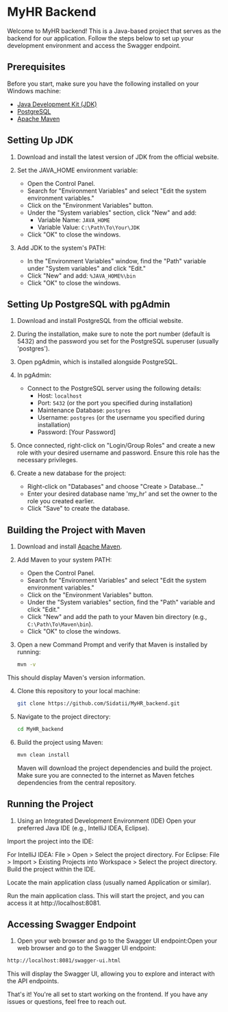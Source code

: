 # MyHR Backend

Welcome to MyHR backend! This is a Java-based project that serves as the backend for our application. Follow the steps below to set up your development environment and access the Swagger endpoint.

## Prerequisites

Before you start, make sure you have the following installed on your Windows machine:

- [Java Development Kit (JDK)](https://www.oracle.com/java/technologies/javase-downloads.html)
- [PostgreSQL](https://www.postgresql.org/download/)
- [Apache Maven](https://maven.apache.org/download.cgi)

## Setting Up JDK

1. Download and install the latest version of JDK from the official website.

2. Set the JAVA_HOME environment variable:
   - Open the Control Panel.
   - Search for "Environment Variables" and select "Edit the system environment variables."
   - Click on the "Environment Variables" button.
   - Under the "System variables" section, click "New" and add:
     - Variable Name: `JAVA_HOME`
     - Variable Value: `C:\Path\To\Your\JDK`
   - Click "OK" to close the windows.

3. Add JDK to the system's PATH:
   - In the "Environment Variables" window, find the "Path" variable under "System variables" and click "Edit."
   - Click "New" and add: `%JAVA_HOME%\bin`
   - Click "OK" to close the windows.

## Setting Up PostgreSQL with pgAdmin

1. Download and install PostgreSQL from the official website.

2. During the installation, make sure to note the port number (default is 5432) and the password you set for the PostgreSQL superuser (usually 'postgres').

3. Open pgAdmin, which is installed alongside PostgreSQL.

4. In pgAdmin:
   - Connect to the PostgreSQL server using the following details:
     - Host: `localhost`
     - Port: `5432` (or the port you specified during installation)
     - Maintenance Database: `postgres`
     - Username: `postgres` (or the username you specified during installation)
     - Password: [Your Password]

5. Once connected, right-click on "Login/Group Roles" and create a new role with your desired username and password. Ensure this role has the necessary privileges.

6. Create a new database for the project:
   - Right-click on "Databases" and choose "Create > Database..."
   - Enter your desired database name 'my_hr' and set the owner to the role you created earlier.
   - Click "Save" to create the database.

## Building the Project with Maven

1. Download and install [Apache Maven](https://maven.apache.org/download.cgi).

2. Add Maven to your system PATH:
   - Open the Control Panel.
   - Search for "Environment Variables" and select "Edit the system environment variables."
   - Click on the "Environment Variables" button.
   - Under the "System variables" section, find the "Path" variable and click "Edit."
   - Click "New" and add the path to your Maven bin directory (e.g., `C:\Path\To\Maven\bin`).
   - Click "OK" to close the windows.

3. Open a new Command Prompt and verify that Maven is installed by running:
   ```bash
   mvn -v
   ```

This should display Maven's version information.

4. Clone this repository to your local machine:
   ```bash
   git clone https://github.com/Sidatii/MyHR_backend.git
   ```

5. Navigate to the project directory:
   ```bash
   cd MyHR_backend
   ```

6. Build the project using Maven:
   ```bash
   mvn clean install
   ```

   Maven will download the project dependencies and build the project. Make sure you are connected to the internet as Maven fetches dependencies from the central repository.

## Running the Project

1. Using an Integrated Development Environment (IDE)
   Open your preferred Java IDE (e.g., IntelliJ IDEA, Eclipse).

Import the project into the IDE:

For IntelliJ IDEA: File > Open > Select the project directory.
For Eclipse: File > Import > Existing Projects into Workspace > Select the project directory.
Build the project within the IDE.

Locate the main application class (usually named Application or similar).

Run the main application class. This will start the project, and you can access it at http://localhost:8081.

## Accessing Swagger Endpoint

1. Open your web browser and go to the Swagger UI endpoint:Open your web browser and go to the Swagger UI endpoint:

```bash
http://localhost:8081/swagger-ui.html
```
This will display the Swagger UI, allowing you to explore and interact with the API endpoints.

That's it! You're all set to start working on the frontend. If you have any issues or questions, feel free to reach out.

